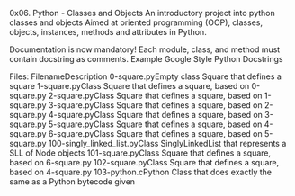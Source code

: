 0x06. Python - Classes and Objects
An introductory project into python classes and objects Aimed at oriented programming (OOP), classes, objects, instances, methods and attributes in Python.

Documentation is now mandatory! Each module, class, and method must contain docstring as comments. Example Google Style Python Docstrings

Files:
FilenameDescription
0-square.pyEmpty class Square that defines a square
1-square.pyClass Square that defines a square, based on 0-square.py
2-square.pyClass Square that defines a square, based on 1-square.py
3-square.pyClass Square that defines a square, based on 2-square.py
4-square.pyClass Square that defines a square, based on 3-square.py
5-square.pyClass Square that defines a square, based on 4-square.py
6-square.pyClass Square that defines a square, based on 5-square.py
100-singly_linked_list.pyClass SinglyLinkedList that represents a SLL of Node objects
101-square.pyClass Square that defines a square, based on 6-square.py
102-square.pyClass Square that defines a square, based on 4-square.py
103-python.cPython Class that does exactly the same as a Python bytecode given
